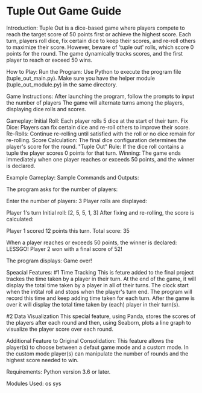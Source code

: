 # Tuple Out Game Guide

Introduction:
Tuple Out is a dice-based game where players compete to reach the target score of 50 points first or achieve the highest score. Each turn, players roll dice, fix certain dice to keep their scores, and re-roll others to maximize their score. However, beware of 'tuple out' rolls, which score 0 points for the round. The game dynamically tracks scores, and the first player to reach or exceed 50 wins.
 
How to Play:
Run the Program: Use Python to execute the program file (tuple_out_main.py). Make sure you have the helper module (tuple_out_module.py) in the same directory.

Game Instructions:
After launching the program, follow the prompts to input the number of players
The game will alternate turns among the players, displaying dice rolls and scores.

Gameplay:
Initial Roll: Each player rolls 5 dice at the start of their turn.
Fix Dice: Players can fix certain dice and re-roll others to improve their score.
Re-Rolls: Continue re-rolling until satisfied with the roll or no dice remain for re-rolling.
Score Calculation: The final dice configuration determines the player's score for the round.
"Tuple Out" Rule: If the dice roll contains a tuple the player scores 0 points for that turn.
Winning: The game ends immediately when one player reaches or exceeds 50 points, and the winner is declared.

Example Gameplay:
Sample Commands and Outputs:

The program asks for the number of players:

Enter the number of players: 3
Player rolls are displayed:


Player 1's turn
Initial roll: [2, 5, 5, 1, 3]
After fixing and re-rolling, the score is calculated:

Player 1 scored 12 points this turn.
Total score: 35

When a player reaches or exceeds 50 points, the winner is declared:
LESSGO! Player 2 won with a final score of 52!

The program displays:
Game over!


Speacial Features:
#1 Time Tracking
This is feture added to the final project trackes the time taken by a player in their turn. At the end of the game, it will display the total time taken by a player in all of their turns. The clock start when the intital roll and stops when the player's turn end. The program will record this time and keep adding time taken for each turn. After the game is over it will display the total time taken by (each) player in their turn(s).

#2 Data Visualization 
This special feature, using Panda, stores the scores of the players after each round and then, using Seaborn, plots a line graph to visualize the player score over each round.


Additional Feature to Original Consolidation:
This feature allows the player(s) to choose between a defaut game mode and a custom mode. In the custom mode player(s) can manipulate the number of rounds and the highest score needed to win. 


Requirements:
Python version 3.6 or later.

Modules Used: 
os
sys
